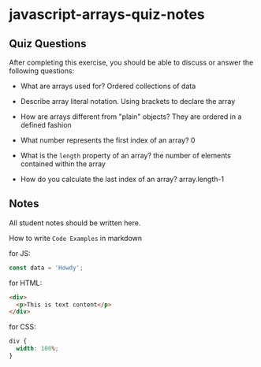 # javascript-arrays-quiz-notes

## Quiz Questions

After completing this exercise, you should be able to discuss or answer the following questions:

- What are arrays used for?
  Ordered collections of data

- Describe array literal notation.
  Using brackets to declare the array

- How are arrays different from "plain" objects?
  They are ordered in a defined fashion

- What number represents the first index of an array?
  0

- What is the `length` property of an array?
  the number of elements contained within the array

- How do you calculate the last index of an array?
  array.length-1

## Notes

All student notes should be written here.

How to write `Code Examples` in markdown

for JS:

```javascript
const data = 'Howdy';
```

for HTML:

```html
<div>
  <p>This is text content</p>
</div>
```

for CSS:

```css
div {
  width: 100%;
}
```
